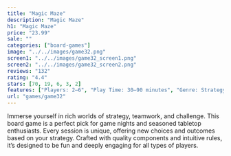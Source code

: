 ```yaml
---
title: "Magic Maze"
description: "Magic Maze"
h1: "Magic Maze"
price: "23.99"
sale: ""
categories: ["board-games"]
image: "../../images/game32.png"
screen1: "../../images/game32_screen1.png"
screen2: "../../images/game32_screen2.png"
reviews: "132"
rating: "4.4"
stars: [70, 19, 6, 3, 2]
features: ["Players: 2–6", "Play Time: 30–90 minutes", "Genre: Strategy / Cooperative", "Components: Cards, tokens, board", "Language: English", "Age: 12+", "Replayability: High"]
url: "games/game32"
---
```

Immerse yourself in rich worlds of strategy, teamwork, and challenge. This board game is a perfect pick for game nights and seasoned tabletop enthusiasts.
Every session is unique, offering new choices and outcomes based on your strategy.
Crafted with quality components and intuitive rules, it’s designed to be fun and deeply engaging for all types of players.
